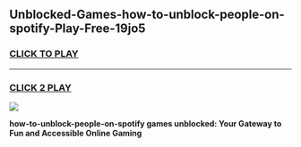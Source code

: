 
## Unblocked-Games-how-to-unblock-people-on-spotify-Play-Free-19jo5
<h3>
<a href="https://premium76.site?title=how-to-unblock-people-on-spotify&ref=10A">CLICK TO PLAY</a></h3>
<hr>

<h3>
<a href="https://premium76.site?title=how-to-unblock-people-on-spotify&ref=10A">CLICK 2 PLAY</a>
  
</h3>

<a href="https://premium76.site?title=how-to-unblock-people-on-spotify&ref=10A"><img src="https://clearcache.store/games.png"></a>


**how-to-unblock-people-on-spotify games unblocked: Your Gateway to Fun and Accessible Online Gaming**
